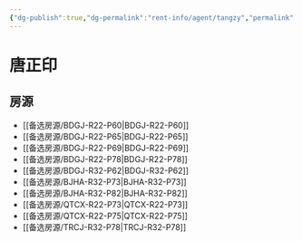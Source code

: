 ```yaml
---
{"dg-publish":true,"dg-permalink":"rent-info/agent/tangzy","permalink":"/rent-info/agent/tangzy/"}
---
```



# 唐正印

## 房源

- [[备选房源/BDGJ-R22-P60\|BDGJ-R22-P60]]
- [[备选房源/BDGJ-R22-P65\|BDGJ-R22-P65]]
- [[备选房源/BDGJ-R22-P69\|BDGJ-R22-P69]]
- [[备选房源/BDGJ-R22-P78\|BDGJ-R22-P78]]
- [[备选房源/BDGJ-R32-P62\|BDGJ-R32-P62]]
- [[备选房源/BJHA-R32-P73\|BJHA-R32-P73]]
- [[备选房源/BJHA-R32-P82\|BJHA-R32-P82]]
- [[备选房源/QTCX-R22-P73\|QTCX-R22-P73]]
- [[备选房源/QTCX-R22-P75\|QTCX-R22-P75]]
- [[备选房源/TRCJ-R32-P78\|TRCJ-R32-P78]]

